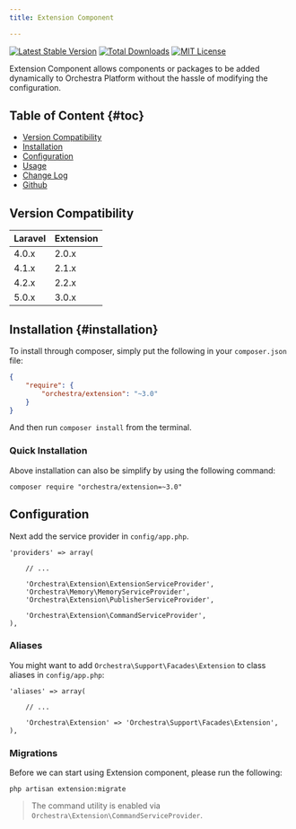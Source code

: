 ```yaml
---
title: Extension Component

---
```


[![Latest Stable Version](https://img.shields.io/github/release/orchestral/extension.svg?style=flat)](https://github.com/orchestral/extension/releases)
[![Total Downloads](https://img.shields.io/packagist/dt/orchestra/extension.svg?style=flat)](https://packagist.org/packages/orchestra/extension)
[![MIT License](https://img.shields.io/packagist/l/orchestra/extension.svg?style=flat)](https://github.com/orchestral/extension)

Extension Component allows components or packages to be added dynamically to Orchestra Platform without the hassle of modifying the configuration.

## Table of Content {#toc}

* [Version Compatibility](#compatibility)
* [Installation](#installation)
* [Configuration](#configuration)
* [Usage]({doc-url}/components/extension/usage)
* [Change Log]({doc-url}/components/extension/changes#v2-2)
* [Github](https://github.com/orchestral/extension)

<a href="" name="compatibility"></a>
## Version Compatibility

Laravel    | Extension
:----------|:----------
 4.0.x     | 2.0.x
 4.1.x     | 2.1.x
 4.2.x     | 2.2.x
 5.0.x     | 3.0.x

## Installation {#installation}

To install through composer, simply put the following in your `composer.json` file:

```json
{
	"require": {
		"orchestra/extension": "~3.0"
	}
}
```

And then run `composer install` from the terminal.

<a href="" name="quick-installation"></a>
### Quick Installation

Above installation can also be simplify by using the following command:

	composer require "orchestra/extension=~3.0"

<a href="" name="configuration"></a>
## Configuration

Next add the service provider in `config/app.php`.

	'providers' => array(

		// ...

		'Orchestra\Extension\ExtensionServiceProvider',
		'Orchestra\Memory\MemoryServiceProvider',
		'Orchestra\Extension\PublisherServiceProvider',

		'Orchestra\Extension\CommandServiceProvider',
	),

### Aliases

You might want to add `Orchestra\Support\Facades\Extension` to class aliases in `config/app.php`:

	'aliases' => array(

		// ...

		'Orchestra\Extension' => 'Orchestra\Support\Facades\Extension',
	),

### Migrations

Before we can start using Extension component, please run the following:

	php artisan extension:migrate

> The command utility is enabled via `Orchestra\Extension\CommandServiceProvider`.
